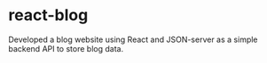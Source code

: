 # react-blog
Developed a blog website using React and JSON-server as a simple backend API to store blog data.
